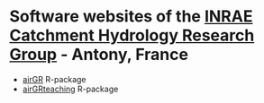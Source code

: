# Software websites of the [INRAE Catchment Hydrology Research Group](https://webgr.inrae.fr/en/home/) - Antony, France

- [airGR](https://hydrogr.github.io/airGR/) R-package
- [airGRteaching](https://hydrogr.github.io/airGRteaching/) R-package

